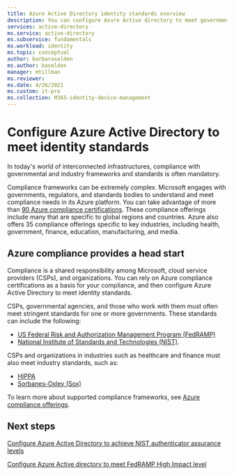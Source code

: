 ```yaml
---
title: Azure Active Directory identity standards overview
description: You can configure Azure Active directory to meet governmental and industry standards for identity management.
services: active-directory 
ms.service: active-directory
ms.subservice: fundamentals
ms.workload: identity
ms.topic: conceptual
author: barbaraselden
ms.author: baselden
manager: mtillman
ms.reviewer: 
ms.date: 4/26/2021
ms.custom: it-pro
ms.collection: M365-identity-device-management
---
```


# Configure Azure Active Directory to meet identity standards

In today's world of interconnected infrastructures, compliance with governmental and industry frameworks and standards is often mandatory. 

Compliance frameworks can be extremely complex. Microsoft engages with governments, regulators, and standards bodies to understand and meet compliance needs in its Azure platform. You can take advantage of more than [90 Azure compliance certifications](https://docs.microsoft.com/azure/compliance). These compliance offerings include many that are specific to global regions and countries. Azure also offers 35 compliance offerings specific to key industries, including health, government, finance, education, manufacturing, and media. 

## Azure compliance provides a head start

Compliance is a shared responsibility among Microsoft, cloud service providers (CSPs), and organizations. You can rely on Azure compliance certifications as a basis for your compliance, and then configure Azure Active Directory to meet identity standards.

CSPs, governmental agencies, and those who work with them must often meet stringent standards for one or more governments. These standards can include the following:
* [US Federal Risk and Authorization Management Program (FedRAMP)](https://docs.microsoft.com/azure/compliance/offerings/offering-fedramp)
* [National Institute of Standards and Technologies (NIST)](https://docs.microsoft.com/azure/compliance/offerings/offering-nist-800-53).

CSPs and organizations in industries such as healthcare and finance must also meet industry standards, such as: 
* [HIPPA](https://docs.microsoft.com/azure/compliance/offerings/offering-hipaa-us)
* [Sorbanes-Oxley (Sox)](https://docs.microsoft.com/azure/compliance/offerings/offering-sox-us)

To learn more about supported compliance frameworks, see [Azure compliance offerings](https://docs.microsoft.com/azure/compliance/offerings/).

## Next steps

[Configure Azure Active Directory to achieve NIST authenticator assurance levels](nist-overview.md)

[Configure Azure Active directory to meet FedRAMP High Impact level](configure-azure-active-directory-for-fedramp-high-impact.md)